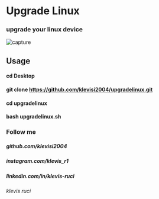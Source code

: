 # Upgrade Linux
### upgrade your linux device 

![capture](https://user-images.githubusercontent.com/62477193/108432924-c1b47280-720a-11eb-95a3-12c1fdbb847b.png)

## Usage 
#### cd Desktop
#### git clone https://github.com/klevisi2004/upgradelinux.git
#### cd upgradelinux
#### bash upgradelinux.sh

### Follow me
##### github.com/klevisi2004
##### instagram.com/klevis_r1
##### linkedin.com/in/klevis-ruci
###### klevis ruci
